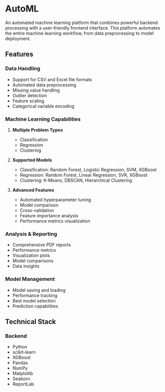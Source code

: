 # AutoML 

An automated machine learning platform that combines powerful backend processing with a user-friendly frontend interface. This platform automates the entire machine learning workflow, from data preprocessing to model deployment.

## Features

### Data Handling
- Support for CSV and Excel file formats
- Automated data preprocessing
- Missing value handling
- Outlier detection
- Feature scaling
- Categorical variable encoding

### Machine Learning Capabilities
1. **Multiple Problem Types**
   - Classification
   - Regression
   - Clustering

2. **Supported Models**
   - Classification: Random Forest, Logistic Regression, SVM, XGBoost
   - Regression: Random Forest, Linear Regression, SVR, XGBoost
   - Clustering: K-Means, DBSCAN, Hierarchical Clustering

3. **Advanced Features**
   - Automated hyperparameter tuning
   - Model comparison
   - Cross-validation
   - Feature importance analysis
   - Performance metrics visualization

### Analysis & Reporting
- Comprehensive PDF reports
- Performance metrics
- Visualization plots
- Model comparisons
- Data insights

### Model Management
- Model saving and loading
- Performance tracking
- Best model selection
- Prediction capabilities

## Technical Stack

### Backend
- Python
- scikit-learn
- XGBoost
- Pandas
- NumPy
- Matplotlib
- Seaborn
- ReportLab
